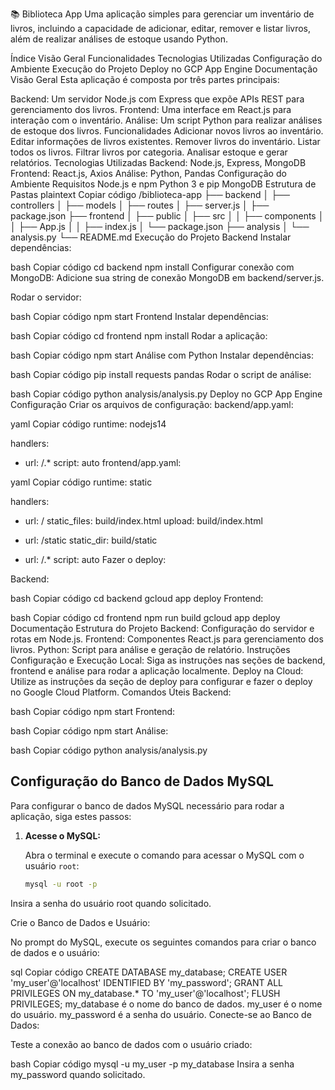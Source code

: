 📚 Biblioteca App
Uma aplicação simples para gerenciar um inventário de livros, incluindo a capacidade de adicionar, editar, remover e listar livros, além de realizar análises de estoque usando Python.

Índice
Visão Geral
Funcionalidades
Tecnologias Utilizadas
Configuração do Ambiente
Execução do Projeto
Deploy no GCP App Engine
Documentação
Visão Geral
Esta aplicação é composta por três partes principais:

Backend: Um servidor Node.js com Express que expõe APIs REST para gerenciamento dos livros.
Frontend: Uma interface em React.js para interação com o inventário.
Análise: Um script Python para realizar análises de estoque dos livros.
Funcionalidades
Adicionar novos livros ao inventário.
Editar informações de livros existentes.
Remover livros do inventário.
Listar todos os livros.
Filtrar livros por categoria.
Analisar estoque e gerar relatórios.
Tecnologias Utilizadas
Backend: Node.js, Express, MongoDB
Frontend: React.js, Axios
Análise: Python, Pandas
Configuração do Ambiente
Requisitos
Node.js e npm
Python 3 e pip
MongoDB
Estrutura de Pastas
plaintext
Copiar código
/biblioteca-app
├── backend
│   ├── controllers
│   ├── models
│   ├── routes
│   ├── server.js
│   ├── package.json
├── frontend
│   ├── public
│   ├── src
│   │   ├── components
│   │   ├── App.js
│   │   ├── index.js
│   └── package.json
├── analysis
│   └── analysis.py
└── README.md
Execução do Projeto
Backend
Instalar dependências:

bash
Copiar código
cd backend
npm install
Configurar conexão com MongoDB:
Adicione sua string de conexão MongoDB em backend/server.js.

Rodar o servidor:

bash
Copiar código
npm start
Frontend
Instalar dependências:

bash
Copiar código
cd frontend
npm install
Rodar a aplicação:

bash
Copiar código
npm start
Análise com Python
Instalar dependências:

bash
Copiar código
pip install requests pandas
Rodar o script de análise:

bash
Copiar código
python analysis/analysis.py
Deploy no GCP App Engine
Configuração
Criar os arquivos de configuração:
backend/app.yaml:

yaml
Copiar código
runtime: nodejs14

handlers:
  - url: /.*
    script: auto
frontend/app.yaml:

yaml
Copiar código
runtime: static

handlers:
  - url: /
    static_files: build/index.html
    upload: build/index.html

  - url: /static
    static_dir: build/static

  - url: /.*
    script: auto
Fazer o deploy:

Backend:

bash
Copiar código
cd backend
gcloud app deploy
Frontend:

bash
Copiar código
cd frontend
npm run build
gcloud app deploy
Documentação
Estrutura do Projeto
Backend: Configuração do servidor e rotas em Node.js.
Frontend: Componentes React.js para gerenciamento dos livros.
Python: Script para análise e geração de relatório.
Instruções
Configuração e Execução Local: Siga as instruções nas seções de backend, frontend e análise para rodar a aplicação localmente.
Deploy na Cloud: Utilize as instruções da seção de deploy para configurar e fazer o deploy no Google Cloud Platform.
Comandos Úteis
Backend:

bash
Copiar código
npm start
Frontend:

bash
Copiar código
npm start
Análise:

bash
Copiar código
python analysis/analysis.py


## Configuração do Banco de Dados MySQL

Para configurar o banco de dados MySQL necessário para rodar a aplicação, siga estes passos:

1. **Acesse o MySQL:**

   Abra o terminal e execute o comando para acessar o MySQL com o usuário `root`:

   ```bash
   mysql -u root -p
Insira a senha do usuário root quando solicitado.

Crie o Banco de Dados e Usuário:

No prompt do MySQL, execute os seguintes comandos para criar o banco de dados e o usuário:

sql
Copiar código
CREATE DATABASE my_database;
CREATE USER 'my_user'@'localhost' IDENTIFIED BY 'my_password';
GRANT ALL PRIVILEGES ON my_database.* TO 'my_user'@'localhost';
FLUSH PRIVILEGES;
my_database é o nome do banco de dados.
my_user é o nome do usuário.
my_password é a senha do usuário.
Conecte-se ao Banco de Dados:

Teste a conexão ao banco de dados com o usuário criado:

bash
Copiar código
mysql -u my_user -p my_database
Insira a senha my_password quando solicitado.

